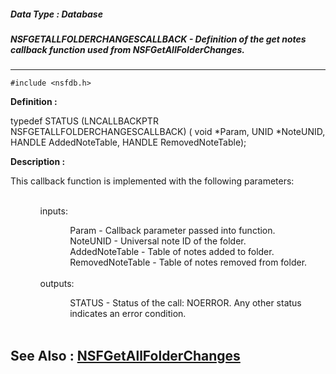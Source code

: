 ##### Data Type : Database
##### NSFGETALLFOLDERCHANGESCALLBACK - Definition of the get notes callback function used from NSFGetAllFolderChanges.
---
```
#include <nsfdb.h>
```

**Definition :**

typedef STATUS (LNCALLBACKPTR NSFGETALLFOLDERCHANGESCALLBACK) (
	void *Param, 
	UNID *NoteUNID, 
	HANDLE AddedNoteTable, 
	HANDLE RemovedNoteTable);

**Description :**

This callback function is implemented with the following parameters:  
<ul>
<ul><br>
inputs:
<ul>
<ul>Param - Callback parameter passed into function.<br>
NoteUNID - Universal note ID of the folder.<br>
AddedNoteTable - Table of notes added to folder.<br>
RemovedNoteTable - Table of notes removed from folder.</ul>
</ul>
<br>
outputs:	
<ul>
<ul>STATUS - Status of the call: NOERROR. Any other status indicates an error condition.<br>
<br>
</ul>
</ul>
</ul>
</ul>



**See Also :**
[NSFGetAllFolderChanges](/domino-c-api-docs/reference/Func/NSFGetAllFolderChanges)
---
